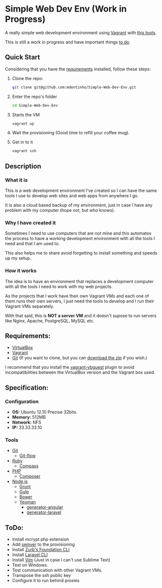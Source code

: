 # Simple Web Dev Env (Work in Progress)

A really simple web development environment using [Vagrant](https://github.com/mitchellh/vagrant) with [this tools](#tools).

This is still a work in progress and have important things [to do](#todo).

## Quick Start

Considering that you have the [requirements](#requirements) installed, follow these steps:

1. Clone the repo:

	```sh
	git clone git@github.com:mdentinho/Simple-Web-Dev-Env.git
	```

2. Enter the repo's folder

	```sh
	cd Simple-Web-Dev-Env
	```

3. Starts the VM

	```sh
	vagrant up
	```
4. Wait the provisioning (Good time to refill your coffee mug).
5. Get in to it

	```sh
	vagrant ssh
	```

## Description

### What it is

This is a web development environment I've created so I can have the same tools I use to develop web sites and web apps from anywhere I go.

It is also a cloud based backup of my environment, just in case I have any problem with my computer (hope not, but who knows).

### Why I have created it

Sometimes I need to use computers that are not mine and this automates the process to have a working development environment with all the tools I need and that I am used to.

This also helps me to share  avoid forgetting to install something and speeds up my setup.

### How it works

The idea is to have an environment that replaces a development computer with all the tools I need to work with my web projects.

As the projects that I work have their own Vagrant VMs and each one of them runs their own servers, I just need the tools to develop and I run their Vagrant VMs separately.

With that said, this is **NOT a server VM** and it doesn't supose to run servers like Nginx, Apache, PostgreSQL, MySQL etc. 

## Requirements:

- [VirtualBox](https://www.virtualbox.org/wiki/Downloads)
- [Vagrant](http://www.vagrantup.com/downloads.html)
- [Git](http://git-scm.com/downloads) (If you want to clone, but you can [download the zip](https://github.com/mdentinho/Simple-Web-Dev-Env/archive/master.zip) if you wish.)

I recommend that you install the [vagrant-vbguest](https://github.com/dotless-de/vagrant-vbguest) plugin to avoid incompatibilities between the VirtualBox version and the Vagrant box used.

## Specification:

### Configuration

- **OS:** Ubuntu 12.10 Precise 32bits.
- **Memory:** 512MB
- **Network:** NFS
- **IP:** 33.33.33.10

### Tools
- [Git](http://git-scm.com/)
	- [Git-flow](https://github.com/nvie/gitflow)
- [Ruby](http://ruby-lang.org/)
	- [Compass](http://compass-style.org/)
- [PHP](http://www.php.net)
	- [Composer](https://getcomposer.org)
- [Node.js](http://nodejs.org/)
	- [Grunt](http://gruntjs.com)
	- [Gulp](http://gulpjs.com)
	- [Bower](http://bower.io)
	- [Yeoman](http://yeoman.io) 
		- [generator-angular](https://github.com/yeoman/generator-angular)
		- [generator-laravel](https://github.com/Freyskeyd/generator-laravel)

## ToDo:

- Install mcrypt php extension
- Add [semver](https://github.com/flazz/semver) to the provisioning
- Install [Zurb's Foundation CLI]()
- Install [Laravel CLI]()
- Install [Vim](http://www.vim.org) (Just in case I can't use Sublime Text)
- Test on Windows.
- Test communication with other Vagrant VMs.
- Transpose the ssh public key
- Configure it to run behind proxies

